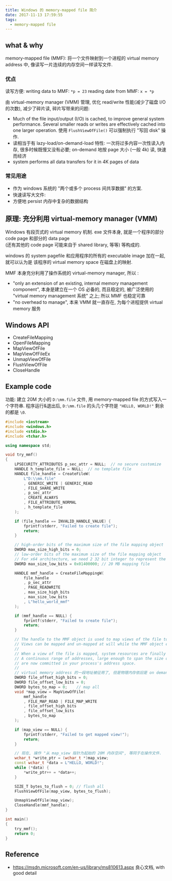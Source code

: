 ```yaml
---
title: Windows 的 memory-mapped file 简介
date: 2017-11-13 17:59:55
tags:
  - memory-mapped file
---
```



## what & why
memory-mapped file (MMF): 将一个文件映射到一个进程的 virtual memory address 中,
像读写一片连续的内存空间一样读写文件.

### 优点
读写方便:
writing data to MMF:   `*p = 23`
reading date from MMF: `x = *p`

由 virtual-memory manager (VMM) 管理, 优化 read/write 性能(减少了磁盘 I/O 的次数), 
减少了碎片读, 碎片写带来的问题: 
+ Much of the file input/output (I/O) is cached, to improve general system performance.
  Several smaller reads or writes are effectively cached into one larger operation.
  使用 `FlushViewOfFile()` 可以强制执行 "写回 disk" 操作.
+ 读相当于有 lazy-load/on-demand-load 特性: 
  一次将过多内容一次性读入内存, 很多时候既慢又没有必要;
  on-demand 地按 page 大小 (一般 4k) 读, 快速而经济
+ system performs all data transfers for it in 4K pages of data

### 常见用途
+ 作为 windows 系统的 "两个或多个 process 间共享数据" 的方案.
+ 快速读写大文件: 
+ 方便地 persist 内存中复杂的数据结构


## 原理: 充分利用 virtual-memory manager (VMM)
Windows 有段页式的 virtual memory 机制.
exe 文件本身, 就是一个程序的部分 code page 和部分的 data page  
(还有其他的 code page 可能来自于 shared library, 等等) 等构成的.

windows 的 system pagefile 和应用程序的所有的 executable image 加在一起, 就可以认为是
该程序的 virtual memory space 在磁盘上的映射.

MMF 本身充分利用了操作系统的 virtual-memory manager, 
所以 :
+ "only an extension of an existing, internal memory management component",
  本身是建立在一个 OS 必备的, 而且稳定的, 被广泛使用的 "virtual memory management 系统" 之上;
  所以 MMF 也稳定可靠
+ "no overhead to manage", 本来 VMM 就一直存在, 为每个进程提供 virtual memory 服务


## Windows API
+ CreateFileMapping
+ OpenFileMapping
+ MapViewOfFile
+ MapViewOfFileEx
+ UnmapViewOfFile
+ FlushViewOfFile
+ CloseHandle


## Example code
功能: 建立 20M 大小的 `D:\mm.file` 文件, 用 memory-mapped file 的方式写入一个字符串.
程序运行&退出后, `D:\mm.file` 的头几个字符是 `"HELLO, WORLD!"` 剩余的都是 `\0`.

```cpp
#include <iostream>
#include <windows.h>
#include <stdio.h>
#include <tchar.h>

using namespace std;

void try_mmf()
{
    LPSECURITY_ATTRIBUTES p_sec_attr = NULL;  // no secure customize
    HANDLE h_template_file = NULL;  // no template file
    HANDLE file_handle = CreateFileW(
        L"D:\\mm.file"
        , GENERIC_WRITE | GENERIC_READ
        , FILE_SHARE_WRITE
        , p_sec_attr
        , CREATE_ALWAYS
        , FILE_ATTRIBUTE_NORMAL
        , h_template_file
    );

    if (file_handle == INVALID_HANDLE_VALUE) {
        fprintf(stderr, "Failed to create file");
        return;
    }

    // high-order bits of the maximum size of the file mapping object
    DWORD max_size_high_bits = 0;
    // low-order bits of the maximum size of the file mapping object
    // For x64 architecture, we need 2 32 bit integer to represent the size of memory-mapped file
    DWORD max_size_low_bits = 0x01400000; // 20 MB mapping file

    HANDLE mmf_handle = CreateFileMappingW(
        file_handle
        , p_sec_attr
        , PAGE_READWRITE
        , max_size_high_bits
        , max_size_low_bits
        , L"hello_world_mmf"
    );

    if (mmf_handle == NULL) {
        fprintf(stderr, "Failed to create file");
        return;
    }

    // The handle to the MMF object is used to map views of the file to your process's address space.
    // Views can be mapped and un-mapped at will while the MMF object exists
    //
    // When a view of the file is mapped, system resources are finally allocated.
    // A continuous range of addresses, large enough to span the size of the file view,
    // are now committed in your process's address space.
    //
    // virtual memory address 的一段地址被征用了, 但是物理内存依旧是 on demand 地被征用; 所以高效
    DWORD file_offset_high_bits = 0;
    DWORD file_offset_low_bits = 0;
    DWORD bytes_to_map = 0;    // map all
    void *map_view = MapViewOfFile(
        mmf_handle
        , FILE_MAP_READ | FILE_MAP_WRITE
        , file_offset_high_bits
        , file_offset_low_bits
        , bytes_to_map
    );

    if (map_view == NULL) {
        fprintf(stderr, "Failed to get mapped view!");
        return;
    }

    // 现在, 操作 "从 map_view 指针为起始的 20M 内存空间", 等同于在操作文件.
    wchar_t *write_ptr = (wchar_t *)map_view;
    const wchar_t *data = L"HELLO, WORLD!";
    while (*data) {
        *write_ptr++ = *data++;
    }

    SIZE_T bytes_to_flush = 0; // flush all
    FlushViewOfFile(map_view, bytes_to_flush);

    UnmapViewOfFile(map_view);
    CloseHandle(mmf_handle);
}

int main()
{
    try_mmf();
    return 0;
}
```


## Reference
+ https://msdn.microsoft.com/en-us/library/ms810613.aspx
  良心文档, with good detail

